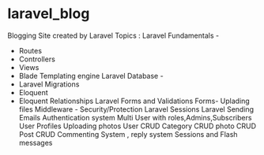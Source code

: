 # laravel_blog
Blogging Site created by Laravel
Topics :
Laravel Fundamentals -
  - Routes 
  - Controllers
  - Views
  - Blade Templating engine
Laravel Database -
   -  Laravel Migrations
   -   Eloquent
   -  Eloquent Relationships
Laravel Forms and Validations
Forms- Uplading files
Middleware - Security/Protection
Laravel Sessions
Laravel Sending Emails
Authentication system
Multi User with roles,Admins,Subscribers
User Profiles
Uploading photos
User CRUD
Category CRUD
photo CRUD
Post CRUD
Commenting System , reply system
Sessions and Flash messages
